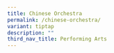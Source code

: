 ```yaml
---
title: Chinese Orchestra
permalink: /chinese-orchestra/
variant: tiptap
description: ""
third_nav_title: Performing Arts
---
```

